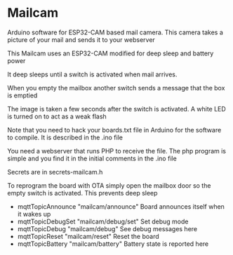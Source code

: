 # Mailcam
Arduino software for ESP32-CAM based mail camera. This camera takes a picture of your mail and sends it to your webserver

This Mailcam uses an ESP32-CAM modified for deep sleep and battery power

It deep sleeps until a switch is activated when mail arrives.

When you empty the mailbox another switch sends a message that the box is emptied

The image is taken a few seconds after the switch is activated. A white LED is turned on to act as a weak flash

Note that you need to hack your boards.txt file in Arduino for the software to compile. It is described in the .ino file

You need a webserver that runs PHP to receive the file. The php program is simple and you find it in the initial comments in the .ino file

Secrets are in secrets-mailcam.h

To reprogram the board with OTA simply open the mailbox door so the empty switch is activated. This prevents deep sleep

- mqttTopicAnnounce  "mailcam/announce"   Board announces itself when it wakes up
- mqttTopicDebugSet  "mailcam/debug/set"  Set debug mode
- mqttTopicDebug     "mailcam/debug"      See debug messages here
- mqttTopicReset     "mailcam/reset"      Reset the board
- mqttTopicBattery   "mailcam/battery"    Battery state is reported here

